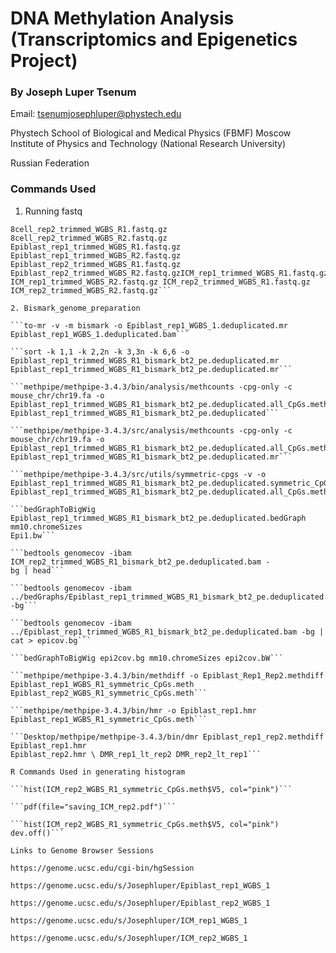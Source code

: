 # DNA Methylation Analysis (Transcriptomics and Epigenetics Project)

### By Joseph Luper Tsenum

Email: tsenumjosephluper@phystech.edu

Phystech School of Biological and Medical Physics (FBMF)
Moscow Institute of Physics and Technology (National Research University)

Russian Federation


### Commands Used

1. Running fastq

```fastq 8cell_rep1_trimmed_WGBS_R1.fastq.gz 8cell_rep1_trimmed_WGBS_R2.fastq.gz
8cell_rep2_trimmed_WGBS_R1.fastq.gz 8cell_rep2_trimmed_WGBS_R2.fastq.gz
Epiblast_rep1_trimmed_WGBS_R1.fastq.gz Epiblast_rep1_trimmed_WGBS_R2.fastq.gz
Epiblast_rep2_trimmed_WGBS_R1.fastq.gz
Epiblast_rep2_trimmed_WGBS_R2.fastq.gzICM_rep1_trimmed_WGBS_R1.fastq.gz
ICM_rep1_trimmed_WGBS_R2.fastq.gz ICM_rep2_trimmed_WGBS_R1.fastq.gz
ICM_rep2_trimmed_WGBS_R2.fastq.gz```

2. Bismark_genome_preparation

```to-mr -v -m bismark -o Epiblast_rep1_WGBS_1.deduplicated.mr
Epiblast_rep1_WGBS_1.deduplicated.bam```

```sort -k 1,1 -k 2,2n -k 3,3n -k 6,6 -o
Epiblast_rep1_trimmed_WGBS_R1_bismark_bt2_pe.deduplicated.mr
Epiblast_rep1_trimmed_WGBS_R1_bismark_bt2_pe.deduplicated.mr```

```methpipe/methpipe-3.4.3/bin/analysis/methcounts -cpg-only -c mouse_chr/chr19.fa -o
Epiblast_rep1_trimmed_WGBS_R1_bismark_bt2_pe.deduplicated.all_CpGs.meth
Epiblast_rep1_trimmed_WGBS_R1_bismark_bt2_pe.deduplicated```

```methpipe/methpipe-3.4.3/src/analysis/methcounts -cpg-only -c mouse_chr/chr19.fa -o
Epiblast_rep1_trimmed_WGBS_R1_bismark_bt2_pe.deduplicated.all_CpGs.meth
Epiblast_rep1_trimmed_WGBS_R1_bismark_bt2_pe.deduplicated.mr```

```methpipe/methpipe-3.4.3/src/utils/symmetric-cpgs -v -o
Epiblast_rep1_trimmed_WGBS_R1_bismark_bt2_pe.deduplicated.symmetric_CpGs.meth
Epiblast_rep1_trimmed_WGBS_R1_bismark_bt2_pe.deduplicated.all_CpGs.meth```

```bedGraphToBigWig
Epiblast_rep1_trimmed_WGBS_R1_bismark_bt2_pe.deduplicated.bedGraph mm10.chromeSizes
Epi1.bw```

```bedtools genomecov -ibam ICM_rep2_trimmed_WGBS_R1_bismark_bt2_pe.deduplicated.bam -
bg | head```

```bedtools genomecov -ibam
../bedGraphs/Epiblast_rep1_trimmed_WGBS_R1_bismark_bt2_pe.deduplicated.bam -bg```

```bedtools genomecov -ibam
../Epiblast_rep1_trimmed_WGBS_R1_bismark_bt2_pe.deduplicated.bam -bg | cat > epicov.bg```

```bedGraphToBigWig epi2cov.bg mm10.chromeSizes epi2cov.bW```

```methpipe/methpipe-3.4.3/bin/methdiff -o Epiblast_Rep1_Rep2.methdiff
Epiblast_rep1_WGBS_R1_symmetric_CpGs.meth
Epiblast_rep2_WGBS_R1_symmetric_CpGs.meth```

```methpipe/methpipe-3.4.3/bin/hmr -o Epiblast_rep1.hmr
Epiblast_rep1_WGBS_R1_symmetric_CpGs.meth```

```Desktop/methpipe/methpipe-3.4.3/bin/dmr Epiblast_rep1_rep2.methdiff Epiblast_rep1.hmr
Epiblast_rep2.hmr \ DMR_rep1_lt_rep2 DMR_rep2_lt_rep1```

R Commands Used in generating histogram

```hist(ICM_rep2_WGBS_R1_symmetric_CpGs.meth$V5, col="pink")```

```pdf(file="saving_ICM_rep2.pdf")```

```hist(ICM_rep2_WGBS_R1_symmetric_CpGs.meth$V5, col="pink")
dev.off()```

Links to Genome Browser Sessions

https://genome.ucsc.edu/cgi-bin/hgSession

https://genome.ucsc.edu/s/Josephluper/Epiblast_rep1_WGBS_1

https://genome.ucsc.edu/s/Josephluper/Epiblast_rep2_WGBS_1

https://genome.ucsc.edu/s/Josephluper/ICM_rep1_WGBS_1

https://genome.ucsc.edu/s/Josephluper/ICM_rep2_WGBS_1
